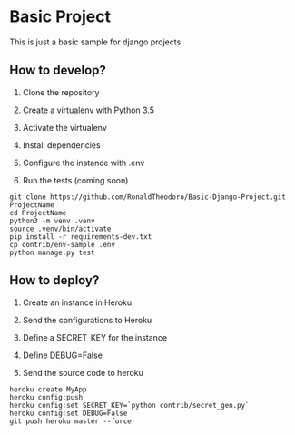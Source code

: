 # Basic Project

This is just a basic sample for django projects

## How to develop?

1) Clone the repository

2) Create a virtualenv with Python 3.5

3) Activate the virtualenv

4) Install dependencies

5) Configure the instance with .env

6) Run the tests (coming soon)

```console
git clone https://github.com/RonaldTheodoro/Basic-Django-Project.git ProjectName
cd ProjectName
python3 -m venv .venv
source .venv/bin/activate
pip install -r requirements-dev.txt
cp contrib/env-sample .env
python manage.py test
```

## How to deploy?

1) Create an instance in Heroku

2) Send the configurations to Heroku

3) Define a SECRET_KEY for the instance

4) Define DEBUG=False

6) Send the source code to heroku

```console
heroku create MyApp
heroku config:push
heroku config:set SECRET_KEY=`python contrib/secret_gen.py`
heroku config:set DEBUG=False
git push heroku master --force
```
